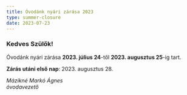 ```yaml
---
title: Óvodánk nyári zárása 2023
type: summer-closure
date: 2023-07-23
---
```

### Kedves Szülők!

Óvodánk nyári zárása **2023. július 24**-től **2023. augusztus 25**-ig tart.

**Zárás utáni első nap**: 2023. augusztus 28.

*Mázikné Markó Ágnes*\
*óvodavezető*